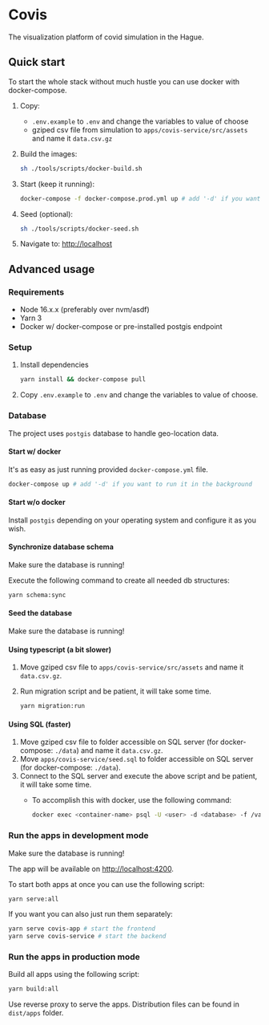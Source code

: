# Covis

The visualization platform of covid simulation in the Hague.

## Quick start

To start the whole stack without much hustle you can use docker with docker-compose.

1. Copy:
   - `.env.example` to `.env` and change the variables to value of choose
   - gziped csv file from simulation to `apps/covis-service/src/assets` and name it `data.csv.gz`

2. Build the images:

    ```sh
    sh ./tools/scripts/docker-build.sh
    ```

3. Start (keep it running):

    ```sh
    docker-compose -f docker-compose.prod.yml up # add '-d' if you want to run it in the background
    ```

4. Seed (optional):

    ```sh
    sh ./tools/scripts/docker-seed.sh
    ```

5. Navigate to: <http://localhost>

## Advanced usage

### Requirements

- Node 16.x.x (preferably over nvm/asdf)
- Yarn 3
- Docker w/ docker-compose or pre-installed postgis endpoint

### Setup

1. Install dependencies

   ```sh
   yarn install && docker-compose pull
   ```

2. Copy `.env.example` to `.env` and change the variables to value of choose.

### Database

The project uses `postgis` database to handle geo-location data.

#### Start w/ docker

It's as easy as just running provided `docker-compose.yml` file.

```sh
docker-compose up # add '-d' if you want to run it in the background
```

#### Start w/o docker

Install `postgis` depending on your operating system and configure it as you wish.

#### Synchronize database schema

Make sure the database is running!

Execute the following command to create all needed db structures:

```sh
yarn schema:sync
```

#### Seed the database

Make sure the database is running!

#### Using typescript (a bit slower)

1. Move gziped csv file to `apps/covis-service/src/assets` and name it `data.csv.gz`.
2. Run migration script and be patient, it will take some time.

   ```sh
   yarn migration:run
   ```

#### Using SQL (faster)

1. Move gziped csv file to folder accessible on SQL server (for docker-compose: `./data`) and name it `data.csv.gz`.
2. Move `apps/covis-service/seed.sql` to folder accessible on SQL server (for docker-compose: `./data`).
3. Connect to the SQL server and execute the above script and be patient, it will take some time.
   - To accomplish this with docker, use the following command:

      ```sh
      docker exec <container-name> psql -U <user> -d <database> -f /var/lib/postgresql/data/seed.sql
      ```

### Run the apps in development mode

Make sure the database is running!

The app will be available on <http://localhost:4200>.

To start both apps at once you can use the following script:

```sh
yarn serve:all
```

If you want you can also just run them separately:

```sh
yarn serve covis-app # start the frontend
yarn serve covis-service # start the backend
```

### Run the apps in production mode

Build all apps using the following script:

```sh
yarn build:all
```

Use reverse proxy to serve the apps. Distribution files can be found in `dist/apps` folder.
